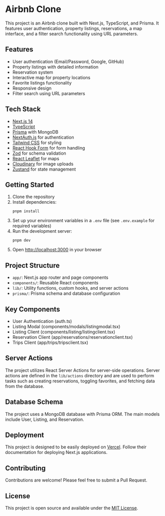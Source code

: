 # Airbnb Clone

This project is an Airbnb clone built with Next.js, TypeScript, and Prisma. It features user authentication, property listings, reservations, a map interface, and a filter search functionality using URL parameters.

## Features

- User authentication (Email/Password, Google, GitHub)
- Property listings with detailed information
- Reservation system
- Interactive map for property locations
- Favorite listings functionality
- Responsive design
- Filter search using URL parameters

## Tech Stack

- [Next.js 14](https://nextjs.org/)
- [TypeScript](https://www.typescriptlang.org/)
- [Prisma](https://www.prisma.io/) with MongoDB
- [NextAuth.js](https://next-auth.js.org/) for authentication
- [Tailwind CSS](https://tailwindcss.com/) for styling
- [React Hook Form](https://react-hook-form.com/) for form handling
- [Zod](https://github.com/colinhacks/zod) for schema validation
- [React Leaflet](https://react-leaflet.js.org/) for maps
- [Cloudinary](https://cloudinary.com/) for image uploads
- [Zustand](https://github.com/pmndrs/zustand) for state management

## Getting Started

1. Clone the repository
2. Install dependencies:
   ```
   pnpm install
   ```
3. Set up your environment variables in a `.env` file (see `.env.example` for required variables)
4. Run the development server:
   ```
   pnpm dev
   ```
5. Open [http://localhost:3000](http://localhost:3000) in your browser

## Project Structure

- `app/`: Next.js app router and page components
- `components/`: Reusable React components
- `lib/`: Utility functions, custom hooks, and server actions
- `prisma/`: Prisma schema and database configuration

## Key Components

- User Authentication (auth.ts)
- Listing Modal (components/modals/listingmodal.tsx)
- Listing Client (components/listing/listingclient.tsx)
- Reservation Client (app/reservations/reservationclient.tsx)
- Trips Client (app/trips/tripsclient.tsx)

## Server Actions

The project utilizes React Server Actions for server-side operations. Server actions are defined in the `lib/actions` directory and are used to perform tasks such as creating reservations, toggling favorites, and fetching data from the database.

## Database Schema

The project uses a MongoDB database with Prisma ORM. The main models include User, Listing, and Reservation.

## Deployment

This project is designed to be easily deployed on [Vercel](https://vercel.com/). Follow their documentation for deploying Next.js applications.

## Contributing

Contributions are welcome! Please feel free to submit a Pull Request.

## License

This project is open source and available under the [MIT License](LICENSE).
